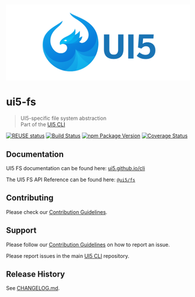 ![UI5 icon](https://raw.githubusercontent.com/UI5/cli/v3/docs/images/UI5_logo_wide.png)

# ui5-fs
> UI5-specific file system abstraction  
> Part of the [UI5 CLI](https://github.com/UI5/cli)

[![REUSE status](https://api.reuse.software/badge/github.com/SAP/ui5-fs)](https://api.reuse.software/info/github.com/SAP/ui5-fs)
[![Build Status](https://dev.azure.com/sap/opensource/_apis/build/status/SAP.ui5-fs?branchName=v3)](https://dev.azure.com/sap/opensource/_build/latest?definitionId=36&branchName=v3)
[![npm Package Version](https://badge.fury.io/js/%40ui5%2Ffs.svg)](https://www.npmjs.com/package/@ui5/fs)
[![Coverage Status](https://coveralls.io/repos/github/SAP/ui5-fs/badge.svg)](https://coveralls.io/github/SAP/ui5-fs)

## Documentation
UI5 FS documentation can be found here: [ui5.github.io/cli](https://ui5.github.io/cli/v3/pages/FileSystem/)

The UI5 FS API Reference can be found here: [`@ui5/fs`](https://ui5.github.io/cli/v3/api/)

## Contributing
Please check our [Contribution Guidelines](https://github.com/UI5/cli/blob/v3/CONTRIBUTING.md).

## Support
Please follow our [Contribution Guidelines](https://github.com/UI5/cli/blob/v3/CONTRIBUTING.md#report-an-issue) on how to report an issue.

Please report issues in the main [UI5 CLI](https://github.com/UI5/cli) repository.

## Release History
See [CHANGELOG.md](CHANGELOG.md).
